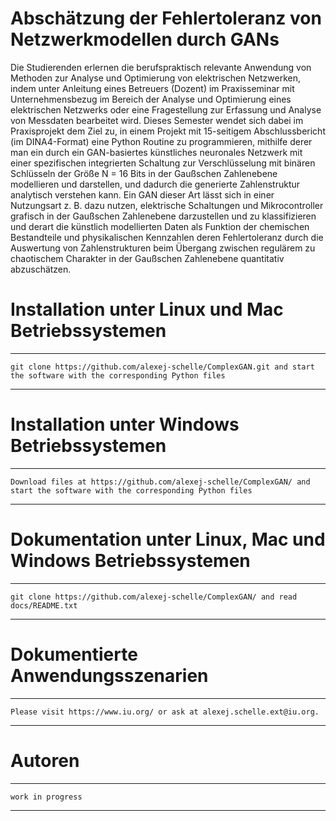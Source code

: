 # Abschätzung der Fehlertoleranz von Netzwerkmodellen durch GANs
Die Studierenden erlernen die berufspraktisch relevante Anwendung von Methoden zur Analyse und Optimierung von elektrischen Netzwerken, indem unter Anleitung eines Betreuers (Dozent) im Praxisseminar mit Unternehmensbezug im Bereich der Analyse und Optimierung eines elektrischen Netzwerks oder eine Fragestellung zur Erfassung und Analyse von Messdaten bearbeitet wird. Dieses Semester wendet sich dabei im Praxisprojekt dem Ziel zu, in einem Projekt mit 15-seitigem Abschlussbericht (im DINA4-Format) eine Python Routine zu programmieren, mithilfe derer man ein durch ein GAN-basiertes künstliches neuronales Netzwerk mit einer spezifischen integrierten Schaltung zur Verschlüsselung mit binären Schlüsseln der Größe N = 16 Bits in der Gaußschen Zahlenebene modellieren und darstellen, und dadurch die generierte Zahlenstruktur analytisch verstehen kann. Ein GAN dieser Art lässt sich in einer Nutzungsart z. B. dazu nutzen, elektrische Schaltungen und Mikrocontroller grafisch in der Gaußschen Zahlenebene darzustellen und zu klassifizieren und derart die künstlich modellierten Daten als Funktion der chemischen Bestandteile und physikalischen Kennzahlen deren Fehlertoleranz durch die Auswertung von Zahlenstrukturen beim Übergang zwischen regulärem zu chaotischem Charakter in der Gaußschen Zahlenebene quantitativ abzuschätzen.


# Installation unter Linux und Mac Betriebssystemen
**************************************************************************************************************************************
    git clone https://github.com/alexej-schelle/ComplexGAN.git and start the software with the corresponding Python files
**************************************************************************************************************************************

# Installation unter Windows Betriebssystemen
**************************************************************************************************************************************
    Download files at https://github.com/alexej-schelle/ComplexGAN/ and start the software with the corresponding Python files
**************************************************************************************************************************************

# Dokumentation unter Linux, Mac und Windows Betriebssystemen
**************************************************************************************************************************************
    git clone https://github.com/alexej-schelle/ComplexGAN/ and read docs/README.txt
**************************************************************************************************************************************

# Dokumentierte Anwendungsszenarien
***********************************************************************************************************************************************************************************************

    Please visit https://www.iu.org/ or ask at alexej.schelle.ext@iu.org.

***********************************************************************************************************************************************************************************************

# Autoren

*********************************************************************************************************************

    work in progress

*********************************************************************************************************************




